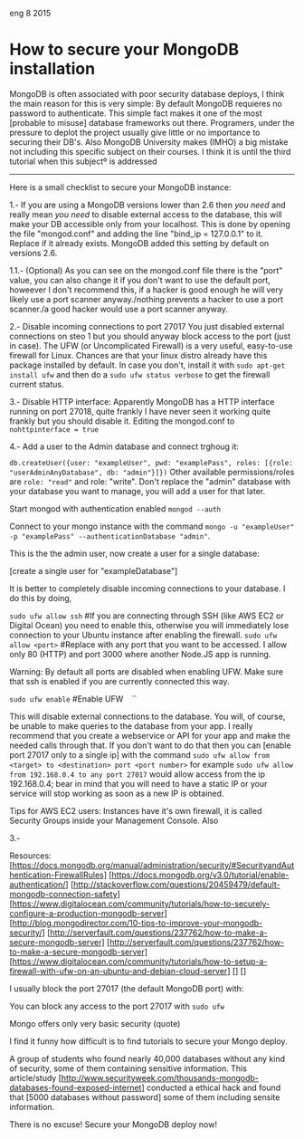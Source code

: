 <permalink>eng</permalink>
<month>8</month>
<year>2015</year>

# How to secure your MongoDB installation

MongoDB is often associated with poor security database deploys, I think the main reason for this is very simple: By default MongoDB requieres no password to authenticate. This simple fact makes it one of the most [probable to misuse] database frameworks out there. Programers, under the pressure to deplot the project usually give little or no importance to securing their DB's. Also MongoDB University makes (IMHO) a big mistake not including this specific subject on their courses. I think it is until the third tutorial when this subjectº is addressed


---

Here is a small checklist to secure your MongoDB instance:

1.- If you are using a MongoDB versions lower than 2.6 then *you need* and really mean *you need* to disable external access to the database, this will make your DB accessible only from your localhost. This is done by opening the file "mongod.conf" and adding the line "bind_ip = 127.0.0.1" to it. Replace if it already exists. MongoDB added this setting by default on versions 2.6.

1.1.- (Optional) As you can see on the mongod.conf file there is the "port" value, you can also change it if you don't want to use the default port, howeever I don't recommend this, if a hacker is good enough he will very likely use a port scanner anyway./nothing prevents a hacker to use a port scanner./a good hacker would use a port scanner anyway.

2.- Disable incoming connections to port 27017
You just disabled external connections on steo 1 but you should anyway block access to the port (just in case). The UFW (or Uncomplicated Firewall) is a very useful, easy-to-use firewall for Linux. Chances are that your linux distro already have this package installed by default. In case you don't, install it with `sudo apt-get install ufw` and then do a `sudo ufw status verbose` to get the firewall current status.

3.- Disable HTTP interface: Apparently MongoDB has a HTTP interface running on port 27018, quite frankly I have never seen it working quite frankly but you should disable it. Editing the mongod.conf to
`nohttpinterface = true`

4.- Add a user to the Admin database and connect trghoug it:

`db.createUser({user: "exampleUser", pwd: "examplePass", roles: [{role: "userAdminAnyDatabase", db: "admin"}]})`
Other available permissions/roles are `role: "read"` and role: "write". Don't replace the "admin" database with your database you want to manage, you will add a user for that later.

Start mongod with authentication enabled `mongod --auth`

Connect to your mongo instance with the command `mongo -u "exampleUser" -p "examplePass" --authenticationDatabase "admin"`.

This is the the admin user, now create a user for a single database:

[create a single user for "exampleDatabase"]

It is better to completely disable incoming connections to your database. I do this by doing,

`sudo ufw allow ssh` #If you are connecting through SSH (like AWS EC2 or Digital Ocean) you need to enable this, otherwise you will immediately lose connection to your Ubuntu instance after enabling the firewall.
`sudo ufw allow <port>` #Replace <port> with any port that you want to be accessed. I allow only 80 (HTTP) and port 3000 where another Node.JS app is running.

Warning: By default all ports are disabled when enabling UFW. Make sure that ssh is enabled if you are currently connected this way.

`sudo ufw enable` #Enable UFW
``
``
``

This will disable external connections to the database. You will, of course, be unable to make queries to the database from your app. I really recommend that you create a webservice or API for your app and make the needed calls through that. If you don't want to do that then you can [enable port 27017 only to a single ip] with the command `sudo ufw allow from <target> to <destination> port <port number>` for example `sudo ufw allow from 192.168.0.4 to any port 27017` would allow access from the ip 192.168.0.4; bear in mind that you will need to have a static IP or your service will stop working as soon as a new IP is obtained.

Tips for AWS EC2 users: Instances have it's own firewall, it is called Security Groups inside your Management Console. Also

3.-


Resources:
[https://docs.mongodb.org/manual/administration/security/#SecurityandAuthentication-FirewallRules]
[https://docs.mongodb.org/v3.0/tutorial/enable-authentication/]
[http://stackoverflow.com/questions/20459479/default-mongodb-connection-safety]
[https://www.digitalocean.com/community/tutorials/how-to-securely-configure-a-production-mongodb-server]
[http://blog.mongodirector.com/10-tips-to-improve-your-mongodb-security/]
[http://serverfault.com/questions/237762/how-to-make-a-secure-mongodb-server]
[http://serverfault.com/questions/237762/how-to-make-a-secure-mongodb-server]
[https://www.digitalocean.com/community/tutorials/how-to-setup-a-firewall-with-ufw-on-an-ubuntu-and-debian-cloud-server]
[]
[]




I usually block the port 27017 (the default MongoDB port) with:

You can block any access to the port 27017 with `sudo ufw `


Mongo offers only very basic security (quote)

I find it funny how difficult is to find tutorials to secure your Mongo deploy.

A group of students who found nearly 40,000 databases without any kind of security, some of them containing sensitive information.
This article/study [http://www.securityweek.com/thousands-mongodb-databases-found-exposed-internet] conducted a ethical hack and found that [5000 databases without password] some of them including sensite information.

There is no excuse! Secure your MongoDB deploy now!